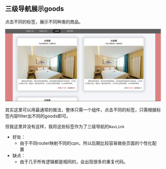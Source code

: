 ## 三级导航展示goods

点击不同的标签，展示不同种类的商品。

<img src="设计方面的思考.assets/01.png" alt="01" style="zoom:80%;" />

其实这里可以用最通常的做法，整体只需一个组件，点击不同的标签，只需根据标签内容filter出不同的goods即可。

但我这里并没有这样，我将这些标签作为了三级导航的`NavLink`

* 好处：
  * 由于不同router映射不同的cpn，所以后期比较容易做些页面的个性化配置
* 缺点：
  * 由于几乎所有逻辑都是相同的，会出现很多的重复代码。

